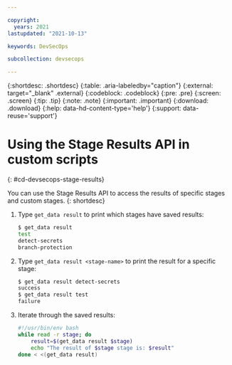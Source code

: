 ```yaml
---

copyright:
  years: 2021
lastupdated: "2021-10-13"

keywords: DevSecOps

subcollection: devsecops

---
```


{:shortdesc: .shortdesc}
{:table: .aria-labeledby="caption"}
{:external: target="_blank" .external}
{:codeblock: .codeblock}
{:pre: .pre}
{:screen: .screen}
{:tip: .tip}
{:note: .note}
{:important: .important}
{:download: .download}
{:help: data-hd-content-type='help'}
{:support: data-reuse='support'}

# Using the Stage Results API in custom scripts
{: #cd-devsecops-stage-results}

You can use the Stage Results API to access the results of specific stages and custom stages.
{: shortdesc}

1. Type `get_data result` to print which stages have saved results:

   ```bash
   $ get_data result
   test
   detect-secrets
   branch-protection
   ```

1. Type `get_data result <stage-name>` to print the result for a specific stage:

   ```bash
   $ get_data result detect-secrets
   success
   $ get_data result test
   failure
   ```

1. Iterate through the saved results:

   ```bash
   #!/usr/bin/env bash
   while read -r stage; do
       result=$(get_data result $stage)
       echo "The result of $stage stage is: $result"
   done < <(get_data result)
   ```
